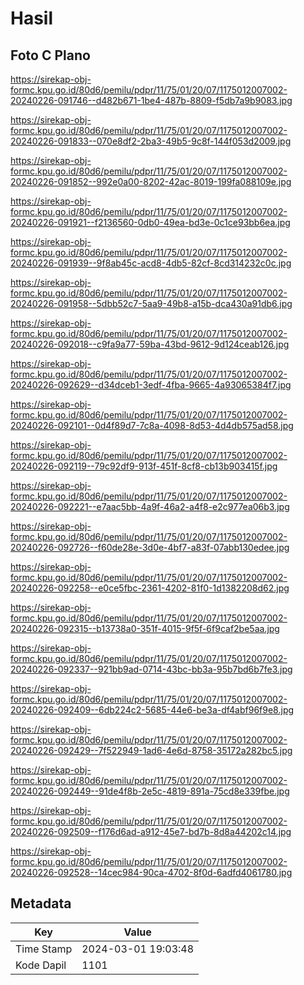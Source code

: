 # Hasil

## Foto C Plano

https://sirekap-obj-formc.kpu.go.id/80d6/pemilu/pdpr/11/75/01/20/07/1175012007002-20240226-091746--d482b671-1be4-487b-8809-f5db7a9b9083.jpg

https://sirekap-obj-formc.kpu.go.id/80d6/pemilu/pdpr/11/75/01/20/07/1175012007002-20240226-091833--070e8df2-2ba3-49b5-9c8f-144f053d2009.jpg

https://sirekap-obj-formc.kpu.go.id/80d6/pemilu/pdpr/11/75/01/20/07/1175012007002-20240226-091852--992e0a00-8202-42ac-8019-199fa088109e.jpg

https://sirekap-obj-formc.kpu.go.id/80d6/pemilu/pdpr/11/75/01/20/07/1175012007002-20240226-091921--f2136560-0db0-49ea-bd3e-0c1ce93bb6ea.jpg

https://sirekap-obj-formc.kpu.go.id/80d6/pemilu/pdpr/11/75/01/20/07/1175012007002-20240226-091939--9f8ab45c-acd8-4db5-82cf-8cd314232c0c.jpg

https://sirekap-obj-formc.kpu.go.id/80d6/pemilu/pdpr/11/75/01/20/07/1175012007002-20240226-091958--5dbb52c7-5aa9-49b8-a15b-dca430a91db6.jpg

https://sirekap-obj-formc.kpu.go.id/80d6/pemilu/pdpr/11/75/01/20/07/1175012007002-20240226-092018--c9fa9a77-59ba-43bd-9612-9d124ceab126.jpg

https://sirekap-obj-formc.kpu.go.id/80d6/pemilu/pdpr/11/75/01/20/07/1175012007002-20240226-092629--d34dceb1-3edf-4fba-9665-4a93065384f7.jpg

https://sirekap-obj-formc.kpu.go.id/80d6/pemilu/pdpr/11/75/01/20/07/1175012007002-20240226-092101--0d4f89d7-7c8a-4098-8d53-4d4db575ad58.jpg

https://sirekap-obj-formc.kpu.go.id/80d6/pemilu/pdpr/11/75/01/20/07/1175012007002-20240226-092119--79c92df9-913f-451f-8cf8-cb13b903415f.jpg

https://sirekap-obj-formc.kpu.go.id/80d6/pemilu/pdpr/11/75/01/20/07/1175012007002-20240226-092221--e7aac5bb-4a9f-46a2-a4f8-e2c977ea06b3.jpg

https://sirekap-obj-formc.kpu.go.id/80d6/pemilu/pdpr/11/75/01/20/07/1175012007002-20240226-092726--f60de28e-3d0e-4bf7-a83f-07abb130edee.jpg

https://sirekap-obj-formc.kpu.go.id/80d6/pemilu/pdpr/11/75/01/20/07/1175012007002-20240226-092258--e0ce5fbc-2361-4202-81f0-1d1382208d62.jpg

https://sirekap-obj-formc.kpu.go.id/80d6/pemilu/pdpr/11/75/01/20/07/1175012007002-20240226-092315--b13738a0-351f-4015-9f5f-6f9caf2be5aa.jpg

https://sirekap-obj-formc.kpu.go.id/80d6/pemilu/pdpr/11/75/01/20/07/1175012007002-20240226-092337--921bb9ad-0714-43bc-bb3a-95b7bd6b7fe3.jpg

https://sirekap-obj-formc.kpu.go.id/80d6/pemilu/pdpr/11/75/01/20/07/1175012007002-20240226-092409--6db224c2-5685-44e6-be3a-df4abf96f9e8.jpg

https://sirekap-obj-formc.kpu.go.id/80d6/pemilu/pdpr/11/75/01/20/07/1175012007002-20240226-092429--7f522949-1ad6-4e6d-8758-35172a282bc5.jpg

https://sirekap-obj-formc.kpu.go.id/80d6/pemilu/pdpr/11/75/01/20/07/1175012007002-20240226-092449--91de4f8b-2e5c-4819-891a-75cd8e339fbe.jpg

https://sirekap-obj-formc.kpu.go.id/80d6/pemilu/pdpr/11/75/01/20/07/1175012007002-20240226-092509--f176d6ad-a912-45e7-bd7b-8d8a44202c14.jpg

https://sirekap-obj-formc.kpu.go.id/80d6/pemilu/pdpr/11/75/01/20/07/1175012007002-20240226-092528--14cec984-90ca-4702-8f0d-6adfd4061780.jpg


## Metadata

| Key        | Value               |
| ---------- | ------------------- |
| Time Stamp | 2024-03-01 19:03:48 |
| Kode Dapil | 1101                |



